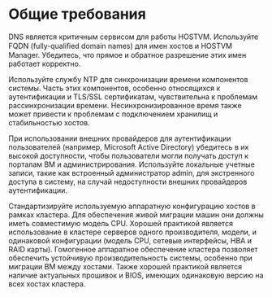 # Общие требования

DNS является критичным сервисом для работы HOSTVM. Используйте FQDN (fully-qualiﬁed domain names) для имен хостов и HOSTVM Manager. Убедитесь, что прямое и обратное разрешение этих имен работает корректно.

Используйте службу NTP для синхронизации времени компонентов системы. Часть этих компонентов, особенно относящихся к аутентификации и TLS/SSL сертификатам, чувствительна к проблемам рассинхронизации времени. Несинхронизированное время также может привести к проблемам с подключением хранилищ и стабильностью хостов.

При использовании внешних провайдеров для аутентификации пользователей (например, Microsoft Active Directory) убедитесь в их высокой доступности, чтобы пользователи могли получать доступ к порталам ВМ и администрирования. Используйте локальные учетные записи, такие как встроенный администратор admin, для экстренного доступа в систему, на случай недоступности внешних провайдеров аутентификации.

Стандартизируйте используемую аппаратную конфигурацию хостов в рамках кластера. Для обеспечения живой миграции машин они должны иметь совместимую модель CPU. Хорошей практикой является использование в кластере серверов одного производителя, модели, и одинаковой конфигурации (модель CPU, сетевые интерфейсы, HBA и RAID карты). Гомогенное аппаратное обеспечение кластера позволяет обеспечить устойчивую производительность системы, особенно при миграции ВМ между хостами. Также хорошей практикой является наличие актуальных прошивок и BIOS, имеющих одинаковую версию на всех хостах кластера.
